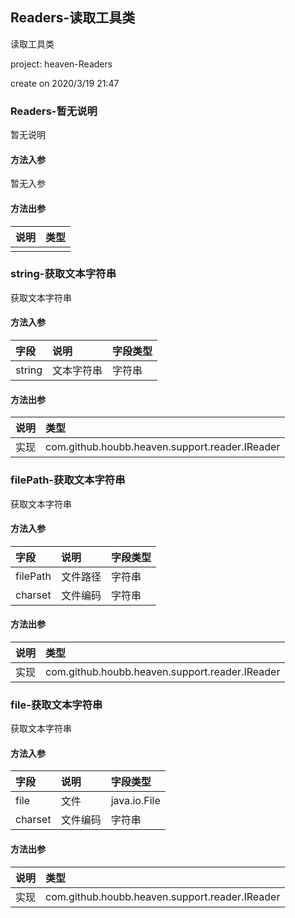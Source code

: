 ## Readers-读取工具类

读取工具类
<p> project: heaven-Readers </p>
<p> create on 2020/3/19 21:47 </p>

### Readers-暂无说明

暂无说明

#### 方法入参

暂无入参

#### 方法出参

| 说明 | 类型 |
|:---|:---|
|  |  |

### string-获取文本字符串

获取文本字符串

#### 方法入参

| 字段 | 说明 | 字段类型 |
|:---|:---|:---|
| string | 文本字符串 | 字符串 |

#### 方法出参

| 说明 | 类型 |
|:---|:---|
| 实现 | com.github.houbb.heaven.support.reader.IReader |

### filePath-获取文本字符串

获取文本字符串

#### 方法入参

| 字段 | 说明 | 字段类型 |
|:---|:---|:---|
| filePath | 文件路径 | 字符串 |
| charset | 文件编码 | 字符串 |

#### 方法出参

| 说明 | 类型 |
|:---|:---|
| 实现 | com.github.houbb.heaven.support.reader.IReader |

### file-获取文本字符串

获取文本字符串

#### 方法入参

| 字段 | 说明 | 字段类型 |
|:---|:---|:---|
| file | 文件 | java.io.File |
| charset | 文件编码 | 字符串 |

#### 方法出参

| 说明 | 类型 |
|:---|:---|
| 实现 | com.github.houbb.heaven.support.reader.IReader |




